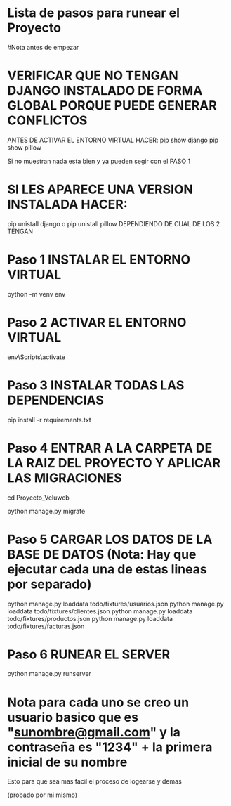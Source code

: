# Lista de pasos para runear el Proyecto

#Nota antes de empezar

# VERIFICAR QUE NO TENGAN DJANGO INSTALADO DE FORMA GLOBAL PORQUE PUEDE GENERAR CONFLICTOS

ANTES DE ACTIVAR EL ENTORNO VIRTUAL HACER:
pip show django
pip show pillow

Si no muestran nada esta bien y ya pueden segir con el PASO 1

# SI LES APARECE UNA VERSION INSTALADA HACER:
pip unistall django
 o
pip unistall pillow
DEPENDIENDO DE CUAL DE LOS 2 TENGAN

# Paso 1 INSTALAR EL ENTORNO VIRTUAL
python -m venv env

# Paso 2 ACTIVAR EL ENTORNO VIRTUAL
env\Scripts\activate

# Paso 3 INSTALAR TODAS LAS DEPENDENCIAS
pip install -r requirements.txt

# Paso 4 ENTRAR A LA CARPETA DE LA RAIZ DEL PROYECTO Y APLICAR LAS MIGRACIONES
cd Proyecto_Veluweb

python manage.py migrate

# Paso 5 CARGAR LOS DATOS DE LA BASE DE DATOS (Nota:  Hay que ejecutar cada una de estas lineas por separado)
python manage.py loaddata todo/fixtures/usuarios.json
python manage.py loaddata todo/fixtures/clientes.json
python manage.py loaddata todo/fixtures/productos.json
python manage.py loaddata todo/fixtures/facturas.json

# Paso 6 RUNEAR EL SERVER
python manage.py runserver



# Nota para cada uno se creo un usuario basico que es "sunombre@gmail.com" y la contraseña es "1234" + la primera inicial de su nombre 
Esto para que sea mas facil el proceso de logearse y demas


(probado por mi mismo)

